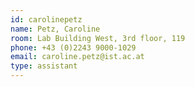 ```yaml
---
id: carolinepetz
name: Petz, Caroline
room: Lab Building West, 3rd floor, 119
phone: +43 (0)2243 9000-1029
email: caroline.petz@ist.ac.at
type: assistant
---
```

